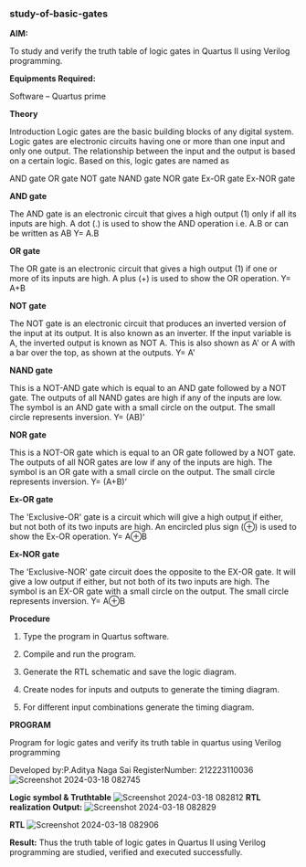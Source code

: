 ### study-of-basic-gates

**AIM:** 

To study and verify the truth table of logic gates in Quartus II using Verilog programming.

**Equipments Required:**

Software – Quartus prime 

**Theory**

Introduction Logic gates are the basic building blocks of any digital system. Logic gates are electronic circuits having one or more than one input and only one output. The relationship between the input and the output is based on a certain logic. Based on this, logic gates are named as

AND gate OR gate NOT gate NAND gate NOR gate Ex-OR gate Ex-NOR gate

**AND gate**

The AND gate is an electronic circuit that gives a high output (1) only if all its inputs are high. A dot (.) is used to show the AND operation i.e. A.B or can be written as AB
Y= A.B

**OR gate** 

The OR gate is an electronic circuit that gives a high output (1) if one or more of its inputs are high. A plus (+) is used to show the OR operation.
Y= A+B

**NOT gate**

The NOT gate is an electronic circuit that produces an inverted version of the input at its output. It is also known as an inverter. If the input variable is A, the inverted output is known as NOT A. This is also shown as A' or A with a bar over the top, as shown at the outputs.
Y= A'

**NAND gate**

This is a NOT-AND gate which is equal to an AND gate followed by a NOT gate. The outputs of all NAND gates are high if any of the inputs are low. The symbol is an AND gate with a small circle on the output. The small circle represents inversion.
Y= (AB)’

**NOR gate**

This is a NOT-OR gate which is equal to an OR gate followed by a NOT gate. The outputs of all NOR gates are low if any of the inputs are high. The symbol is an OR gate with a small circle on the output. The small circle represents inversion.
Y= (A+B)’

**Ex-OR gate**

The 'Exclusive-OR' gate is a circuit which will give a high output if either, but not both of its two inputs are high. An encircled plus sign (⊕) is used to show the Ex-OR operation.
Y= A⊕B

**Ex-NOR gate**

The 'Exclusive-NOR' gate circuit does the opposite to the EX-OR gate. It will give a low output if either, but not both of its two inputs are high. The symbol is an EX-OR gate with a small circle on the output. The small circle represents inversion.
Y= A⊕B

**Procedure** 

1.	Type the program in Quartus software.

2.	Compile and run the program.

3.	Generate the RTL schematic and save the logic diagram.

4.	Create nodes for inputs and outputs to generate the timing diagram.

5.	For different input combinations generate the timing diagram.


**PROGRAM**

Program for logic gates and verify its truth table in quartus using Verilog programming

 Developed by:P.Aditya Naga Sai
 RegisterNumber: 212223110036
 ![Screenshot 2024-03-18 082745](https://github.com/Nagasaichowdary/study-of-basic-gates/assets/155174528/251954aa-1dff-465d-9c65-c959f5cf2910)

**Logic symbol & Truthtable**
![Screenshot 2024-03-18 082812](https://github.com/Nagasaichowdary/study-of-basic-gates/assets/155174528/079bf9f1-4a22-4921-ab81-ff08a6b64967)
**RTL realization Output:** 
![Screenshot 2024-03-18 082829](https://github.com/Nagasaichowdary/study-of-basic-gates/assets/155174528/a8ad7f40-3d57-4a5e-b053-9a2024f4f2b3)

**RTL**
![Screenshot 2024-03-18 082906](https://github.com/Nagasaichowdary/study-of-basic-gates/assets/155174528/29828b3b-0f25-4e59-8bfc-c10f76589f2a)

**Result:**
Thus the truth table of logic gates in Quartus II using Verilog programming are studied, verified and executed successfully.

